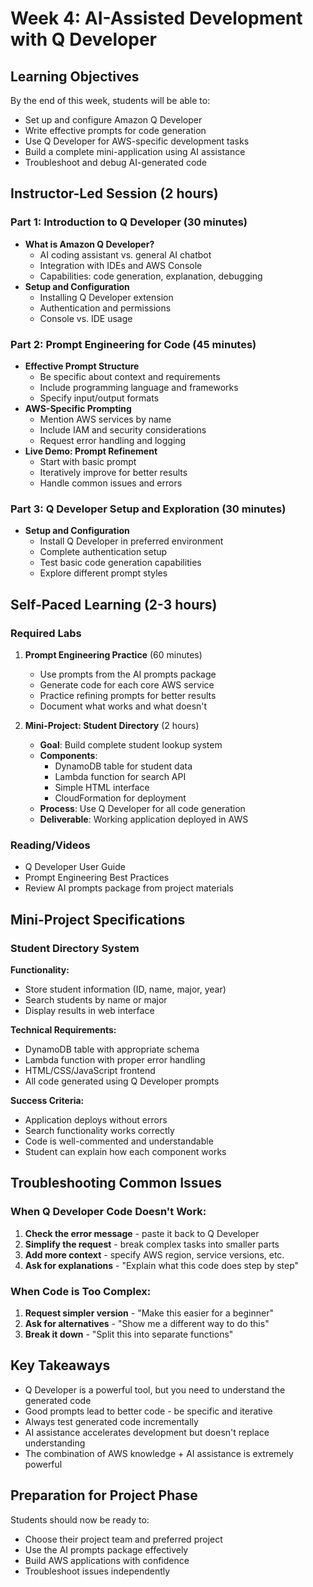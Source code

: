 # Week 4: AI-Assisted Development with Q Developer

## Learning Objectives
By the end of this week, students will be able to:
- Set up and configure Amazon Q Developer
- Write effective prompts for code generation
- Use Q Developer for AWS-specific development tasks
- Build a complete mini-application using AI assistance
- Troubleshoot and debug AI-generated code

## Instructor-Led Session (2 hours)

### Part 1: Introduction to Q Developer (30 minutes)
- **What is Amazon Q Developer?**
  - AI coding assistant vs. general AI chatbot
  - Integration with IDEs and AWS Console
  - Capabilities: code generation, explanation, debugging
- **Setup and Configuration**
  - Installing Q Developer extension
  - Authentication and permissions
  - Console vs. IDE usage

### Part 2: Prompt Engineering for Code (45 minutes)
- **Effective Prompt Structure**
  - Be specific about context and requirements
  - Include programming language and frameworks
  - Specify input/output formats
- **AWS-Specific Prompting**
  - Mention AWS services by name
  - Include IAM and security considerations
  - Request error handling and logging
- **Live Demo: Prompt Refinement**
  - Start with basic prompt
  - Iteratively improve for better results
  - Handle common issues and errors

### Part 3: Q Developer Setup and Exploration (30 minutes)
- **Setup and Configuration**
  - Install Q Developer in preferred environment
  - Complete authentication setup
  - Test basic code generation capabilities
  - Explore different prompt styles

## Self-Paced Learning (2-3 hours)

### Required Labs
1. **Prompt Engineering Practice** (60 minutes)
   - Use prompts from the AI prompts package
   - Generate code for each core AWS service
   - Practice refining prompts for better results
   - Document what works and what doesn't

2. **Mini-Project: Student Directory** (2 hours)
   - **Goal**: Build complete student lookup system
   - **Components**:
     - DynamoDB table for student data
     - Lambda function for search API
     - Simple HTML interface
     - CloudFormation for deployment
   - **Process**: Use Q Developer for all code generation
   - **Deliverable**: Working application deployed in AWS

### Reading/Videos
- Q Developer User Guide
- Prompt Engineering Best Practices
- Review AI prompts package from project materials

## Mini-Project Specifications

### Student Directory System
**Functionality:**
- Store student information (ID, name, major, year)
- Search students by name or major
- Display results in web interface

**Technical Requirements:**
- DynamoDB table with appropriate schema
- Lambda function with proper error handling
- HTML/CSS/JavaScript frontend
- All code generated using Q Developer prompts

**Success Criteria:**
- Application deploys without errors
- Search functionality works correctly
- Code is well-commented and understandable
- Student can explain how each component works

## Troubleshooting Common Issues

### When Q Developer Code Doesn't Work:
1. **Check the error message** - paste it back to Q Developer
2. **Simplify the request** - break complex tasks into smaller parts
3. **Add more context** - specify AWS region, service versions, etc.
4. **Ask for explanations** - "Explain what this code does step by step"

### When Code is Too Complex:
1. **Request simpler version** - "Make this easier for a beginner"
2. **Ask for alternatives** - "Show me a different way to do this"
3. **Break it down** - "Split this into separate functions"

## Key Takeaways
- Q Developer is a powerful tool, but you need to understand the generated code
- Good prompts lead to better code - be specific and iterative
- Always test generated code incrementally
- AI assistance accelerates development but doesn't replace understanding
- The combination of AWS knowledge + AI assistance is extremely powerful

## Preparation for Project Phase
Students should now be ready to:
- Choose their project team and preferred project
- Use the AI prompts package effectively
- Build AWS applications with confidence
- Troubleshoot issues independently
